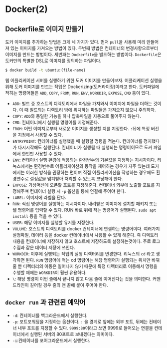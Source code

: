 # Docker(2)

## Dockerfile로 이미지 만들기

도커 이미지를 추가하는 방법은 크게 세 가지가 있다. 먼저 `pull`을 사용해 미리 만들어져 있는 이미지를 가져오는 방법이 있다. 두번째 방법은 컨테이너의 변경사항으로부터 이미지를 만드는 방법이다. 세번째는 `Dockerfile`을 빌드하는 방법이다. `Dockerfile`은 도커만의 특별한 DSL로 이미지를 정의하는 파일이다. 

```bash
$ docker build -t ubuntu:{file-name}
```

웹 어플리케이션 서버를 실행하기 위한 도커 이미지를 만들어보자. 어플리케이션 실행을 위해 도커 이미지를 만드는 작업은 Dockerizing(도커라이징)이라고 한다. 도커파일에 적히는 명령어들은 `ADD`, `COPY`, `FROM`, `RUN`, `ENV`, `WORKDIR`, `EXPOSE`, `CMD` 등이 있다. 

* `ADD`: 빌드 중 호스트의 디렉토리에서 파일을 가져와서 이미지에 파일을 더하는 것이다. 이 때 빌드되는 디렉토리 밖에 위치하는 파일들은 가져오지 않으니 주의하자.
* `COPY`: `ADD`와 동일한 기능을 하나 압축파일을 자동으로 풀어주지 않는다.
* `CMD`: 컨테이너에서 실행될 명령어를 지정해준다.
* `FROM`: 어떤 이미지로부터 새로운 이미지를 생성할 지를 지정한다. `:`뒤에 특정 버전을 지정해서 사용할 수 있다.
* `ENTRYPOINT`: 컨테이너를 실행했을 때 실행할 명령을 적는다. 컨테이너를 정지했다가 다시시작해도 실행된다. 컨테이너가 실행될 때 실행되는 명령어이므로 도커 파일에서 한번만 사용할 수 있다.
* `ENV`: 컨테이너 실행 환경에 적용되는 환경변수의 기본값을 지정하는 지시자이다. 리눅스에서는 환경변수로 어플리케이션의 동작을 제어하는 경우가 자주 있는데 도커에서는 이러한 방식을 권장하는 편이며 직접 어플리케이션을 작성하는 경우에도 환경변수로 설정값을 넘겨받아 처리할 수 있도록 코딩해야 한다.
* `EXPOSE`: 가상머신에 오픈할 포트를 지정해준다. 컨테이너 외부에 노출할 포트를 지정해주며 컨테이너 실행 시 `-p` 옵션을 통해 연결해 주어야 한다.
* `LABEL`: 이미지에 라벨을 단다.
* `RUN`: 직접 명령어를 실행하는 지시자이다. 내려받은 이미지에 설치할 패키지 또는 쉘 명령어를 입력할 수 있다. RUN 바로 뒤에 적는 명령어가 실행된다. `sudo apt install` 등을 적을 수 있다.
* `USER`: 해당 이미지를 실행할 유저를 지정한다.
* `VOLUME`: 호스트의 디렉토리를 docker 컨테이너에 연결하는 명령어이다. 여러가지 설정파일, 데이터 등을 docker 컨테이너에서 사용할 수 있게 해준다. 즉 디렉토리 내용을 컨테이너에 저장하지 않고 호스트에 저장하도록 설정하는것이다. 주로 로그 수집과 같은 데이터 저장에 쓰인다.
* `WORKDIR`: 이후에 실행되는 작업의 실행 디렉터리를 변경한다. 리눅스의 `cd` 라고 생각하면 된다. `RUN` 명령어에 적는 cd 명령어는 해당 명령어가 실행되는 위치만 바꿔줄 뿐 디렉터리의 이동은 일어나지 않기 때문에 특정 디렉터리로 이동해서 명령을 수행할 때에는 `WORKDIR`이 훨씬 유용하다.
* `\`: 해당 명령이 이번 줄에서 끝나지 않고 다음 줄에 이어진다는 것을 의미한다. 커맨드라인이 길어질 경우 줄의 맨 끝에 붙여 주어야 한다.

## `docker run` 과 관련된 예약어

* `-d`: 컨테이너를 백그라운드에서 실행한다.
* `-p`: 포트포워딩을 지정하는 옵션이다. `:` 을 경계로 앞에는 외부 포트, 뒤에는 컨테이너 내부 포트를 지정할 수 있다. `9999:80`이라고 쓰면 9999로 들어오는 연결을 컨테이너에서 실행된 서버의 80포트로 보내겠다는 의미이다. 
* `-i`:컨테이너를 포어그라운드에서 실행한다.